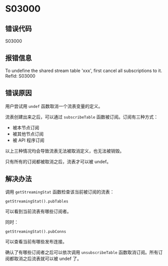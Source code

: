 # S03000

## 错误代码

S03000

## 报错信息

To undefine the shared stream table 'xxx', first cancel all subscriptions to it.
RefId: S03000

## 错误原因

用户尝试用 `undef` 函数取消一个流表变量的定义。

流表创建出来之后，可以通过 `subscribeTable` 函数被订阅。订阅有三种方式：

* 被本节点订阅
* 被其他节点订阅
* 被 API 程序订阅

以上三种情况均会导致流表无法被取消定义，也无法被销毁。

只有所有的订阅都被取消之后，流表才可以被 undef。

## 解决办法

调用 `getStreamingStat` 函数检查该当前被订阅的流表：

`getStreamingStat().pubTables`

可以看到当前流表有哪些订阅者。

同时：

`getStreamingStat().pubConns`

可以查看当前有哪些发布连接。

确认了有哪些订阅者之后可以依次调用 `unsubscribeTable` 函数取消订阅。所有订阅都取消之后流表就可以被 undef
了。

